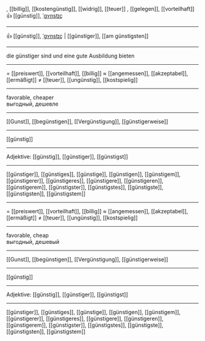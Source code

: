 , [[billig]], [[kostengünstig]], [[widrig]], [[teuer]]
, [[gelegen]], [[vorteilhaft]]👍 [[günstig]], [ˈɡʏnstɪç](https://youglish.com/pronounce/günstig/german)

---
👍 [[günstig]], [ˈɡʏnstɪç](https://youglish.com/pronounce/günstig/german) | [[günstiger]], [[am günstigsten]]

---
die günstiger sind und eine gute Ausbildung bieten

---
= [[preiswert]], [[vorteilhaft]], [[billig]]
≈ [[angemessen]], [[akzeptabel]], [[ermäßigt]]
≠ [[teuer]], [[ungünstig]], [[kostspielig]]

---
favorable, cheaper  
выгодный, дешевле

---
[[Gunst]], [[begünstigen]], [[Vergünstigung]], [[günstigerweise]]

---
[[günstig]]


---
Adjektive: [[günstig]], [[günstiger]], [[günstigst]]

---
[[günstiger]], [[günstiges]], [[günstige]], [[günstigen]], [[günstigem]], [[günstigerer]], [[günstigeres]], [[günstigere]], [[günstigeren]], [[günstigerem]], [[günstigster]], [[günstigstes]], [[günstigste]], [[günstigsten]], [[günstigstem]]

---
= [[preiswert]], [[vorteilhaft]], [[billig]]
≈ [[angemessen]], [[akzeptabel]], [[ermäßigt]]
≠ [[teuer]], [[ungünstig]], [[kostspielig]]

---
favorable, cheap  
выгодный, дешевый

---
[[Gunst]], [[begünstigen]], [[Vergünstigung]], [[günstigerweise]]

---
[[günstig]]


---
Adjektive: [[günstig]], [[günstiger]], [[günstigst]]

---
[[günstiger]], [[günstiges]], [[günstige]], [[günstigen]], [[günstigem]], [[günstigerer]], [[günstigeres]], [[günstigere]], [[günstigeren]], [[günstigerem]], [[günstigster]], [[günstigstes]], [[günstigste]], [[günstigsten]], [[günstigstem]]